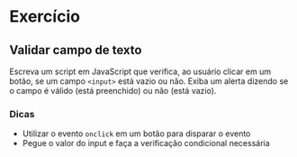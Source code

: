 # Exercício
## Validar campo de texto

Escreva um script em JavaScript que verifica, ao usuário clicar em um botão, se um campo `<input>` está vazio ou não. Exiba um alerta dizendo se o campo é válido (está preenchido) ou não (está vazio).

### Dicas

- Utilizar o evento `onclick` em um botão para disparar o evento
- Pegue o valor do input e faça a verificação condicional necessária
